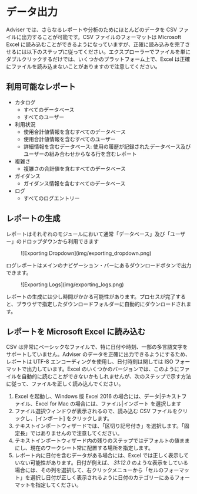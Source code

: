 # データ出力

Adviser では、さらなるレポートや分析のためにほとんどのデータを CSV ファイルに出力することが可能です。CSV ファイルのフォーマットは Microsoft Excel に読み込むことができるようになっていますが、正確に読み込みを完了させるには以下のステップに従ってください。エクスプローラーでファイルを単にダブルクリックするだけでは、いくつかのプラットフォーム上で、Excel は正確にファイルを読み込まないことがありますので注意してください。

## 利用可能なレポート

* カタログ
    * すべてのデータベース
    * すべてのユーザー
* 利用状況
    * 使用合計値情報を含むすべてのデータベース
    * 使用合計値情報を含むすべてのユーザー
    * 詳細情報を含むデータベース: 使用の履歴が記録されたデータベース及びユーザーの組み合わせからなる行を含むレポート
* 複雑さ
    * 複雑さの合計値を含むすべてのデータベース
* ガイダンス
    * ガイダンス情報を含むすべてのデータベース 
* ログ
    * すべてのログエントリー
   
## レポートの生成
レポートはそれぞれのモジュールにおいて通常「データベース」及び「ユーザー」のドロップダウンから利用できます
<figure markdown="1">
  ![Exporting Dropdown](img/exporting_dropdown.png)
</figure>

ログレポートはメインのナビゲーション・バーにあるダウンロードボタンで出力できます。
<figure markdown="1">
  ![Exporting Logs](img/exporting_logs.png)
</figure>

レポートの生成には少し時間がかかる可能性があります。プロセスが完了すると、ブラウザで指定したダウンロードフォルダーに自動的にダウンロードされます。

## レポートを Microsoft Excel に読み込む
CSV は非常にベーシックなファイルで、特に日付や時刻、一部の多言語文字をサポートしていません。Adviser のデータを正確に出力できるようにするため、レポートは UTF-8 エンコーディングを使用し、日付時刻は関しては ISO フォーマットで出力しています。Excel のいくつかのバージョンでは、このようにファイルを自動的に読むことができないかもしれませんが、次のステップで示す方法に従って、ファイルを正しく読み込んでください。

1. Excel を起動し、Windows 版 Excel 2016 の場合には、データ|テキストファイル、Excel for Mac の場合には、ファイル|インポート を選択します
2. ファイル選択ウィンドウが表示されるので、読み込む CSV ファイルをクリックし、[インポート] をクリックします。
3. テキストインポートウィザードでは、「区切り記号付き」を選択します。「固定長」ではありませんので注意してください。
4. テキストインポートウィザード内の残りのステップではデフォルトの値ままにし、現在のワークシート常に配置する場所を指定します。
5. レポート内に日付を含むデータがある場合には、Excel では正しく表示していない可能性があります。日付が例えば、 *31:12.0* のような表示をしている場合には、その列を選択して、右クリックメニューから「セルのフォーマット」を選択し日付が正しく表示されるように日付のカテゴリーにあるフォーマットを指定してください。
